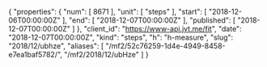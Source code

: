 {
  "properties": {
    "num": [
      8671
    ],
    "unit": [
      "steps"
    ],
    "start": [
      "2018-12-06T00:00:00Z"
    ],
    "end": [
      "2018-12-07T00:00:00Z"
    ],
    "published": [
      "2018-12-07T00:00:00Z"
    ]
  },
  "client_id": "https://www-api.jvt.me/fit",
  "date": "2018-12-07T00:00:00Z",
  "kind": "steps",
  "h": "h-measure",
  "slug": "2018/12/ubhze",
  "aliases": [
    "/mf2/52c76259-1d4e-4949-8458-e7ea1baf5782/",
    "/mf2/2018/12/ubHze"
  ]
}
